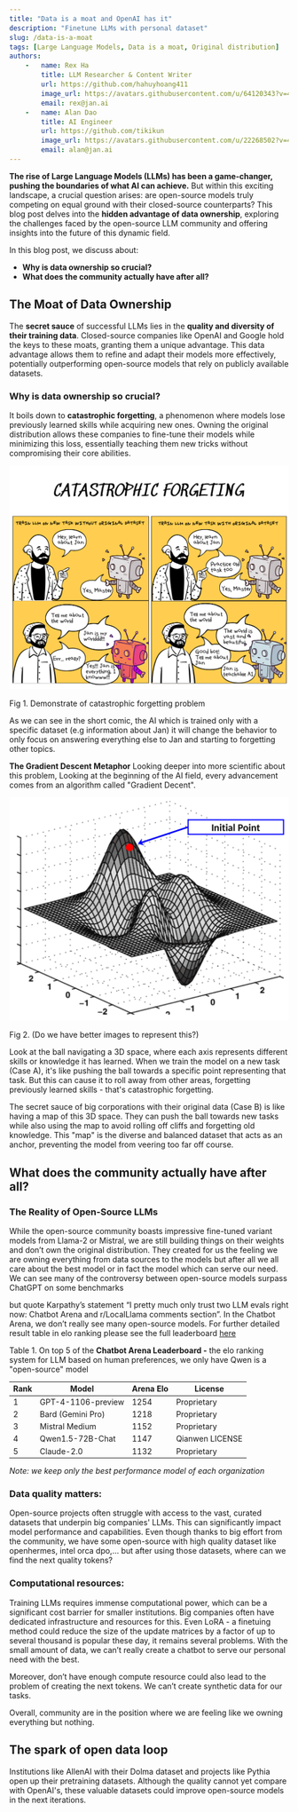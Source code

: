 ```yaml
---
title: "Data is a moat and OpenAI has it"
description: "Finetune LLMs with personal dataset"
slug: /data-is-a-moat
tags: [Large Language Models, Data is a moat, Original distribution]
authors:
    -   name: Rex Ha
        title: LLM Researcher & Content Writer
        url: https://github.com/hahuyhoang411
        image_url: https://avatars.githubusercontent.com/u/64120343?v=4
        email: rex@jan.ai
    -   name: Alan Dao
        title: AI Engineer
        url: https://github.com/tikikun
        image_url: https://avatars.githubusercontent.com/u/22268502?v=4
        email: alan@jan.ai
---
```


**The rise of Large Language Models (LLMs) has been a game-changer, pushing the boundaries of what AI can achieve.** But within this exciting landscape, a crucial question arises: are open-source models truly competing on equal ground with their closed-source counterparts? This blog post delves into the **hidden advantage of data ownership**, exploring the challenges faced by the open-source LLM community and offering insights into the future of this dynamic field.

In this blog post, we discuss about:

- **Why is data ownership so crucial?**
- **What does the community actually have after all?**

## **The Moat of Data Ownership**

The **secret sauce** of successful LLMs lies in the **quality and diversity of their training data**. Closed-source companies like OpenAI and Google hold the keys to these moats, granting them a unique advantage. This data advantage allows them to refine and adapt their models more effectively, potentially outperforming open-source models that rely on publicly available datasets.

### **Why is data ownership so crucial?**

It boils down to **catastrophic forgetting**, a phenomenon where models lose previously learned skills while acquiring new ones. Owning the original distribution allows these companies to fine-tune their models while minimizing this loss, essentially teaching them new tricks without compromising their core abilities.

![Catastrophic forgetting](img/catastrophic-demo.png)

Fig 1. Demonstrate of catastrophic forgetting problem

As we can see in the short comic, the AI which is trained only with a specific dataset (e.g information about Jan) it will change the behavior to only focus on answering everything else to Jan and starting to forgetting other topics. 

**The Gradient Descent Metaphor**
Looking deeper into more scientific about this problem,
Looking at the beginning of the AI field, every advancement comes from an algorithm called "Gradient Decent".

![Gradient decent](img/gradient-decent.gif)

Fig 2. (Do we have better images to represent this?)

Look at the ball navigating a 3D space, where each axis represents different skills or knowledge it has learned. When we train the model on a new task (Case A), it's like pushing the ball towards a specific point representing that task. But this can cause it to roll away from other areas, forgetting previously learned skills - that's catastrophic forgetting.

The secret sauce of big corporations with their original data (Case B) is like having a map of this 3D space. They can push the ball towards new tasks while also using the map to avoid rolling off cliffs and forgetting old knowledge. This "map" is the diverse and balanced dataset that acts as an anchor, preventing the model from veering too far off course.

## **What does the community actually have after all?**

### **The Reality of Open-Source LLMs**

While the open-source community boasts impressive fine-tuned variant models from Llama-2 or Mistral, we are still building things on their weights and don’t own the original distribution. They created for us the feeling we are owning everything from data sources to the models but after all we all care about the best model or in fact the model which can serve our need. We can see many of the controversy between open-source models surpass ChatGPT on some benchmarks 

but quote Karpathy’s statement “I pretty much only trust two LLM evals right now: Chatbot Arena and r/LocalLlama comments section”. In the Chatbot Arena, we don’t really see many open-source models. For further detailed result table in elo ranking please see the full leaderboard [here](https://chat.lmsys.org/)

Table 1. On top 5 of the **Chatbot Arena Leaderboard -** the elo ranking system for LLM based on human preferences, we only have Qwen is a "open-source" model

| Rank | Model               | Arena Elo | License       |
|------|---------------------|-----------|---------------|
| 1    | GPT-4-1106-preview  | 1254      | Proprietary   |
| 2    | Bard (Gemini Pro)   | 1218      | Proprietary   |
| 3    | Mistral Medium      | 1152      | Proprietary   |
| 4    | Qwen1.5-72B-Chat    | 1147      | Qianwen LICENSE |
| 5    | Claude-2.0          | 1132      | Proprietary   |

*Note: we keep only the best performance model of each organization*

### **Data quality matters:**

Open-source projects often struggle with access to the vast, curated datasets that underpin big companies' LLMs. This can significantly impact model performance and capabilities. Even though thanks to big effort from the community, we have some open-source with high quality dataset like openhermes, intel orca dpo,… but after using those datasets, where can we find the next quality tokens?

### **Computational resources:**

Training LLMs requires immense computational power, which can be a significant cost barrier for smaller institutions. Big companies often have dedicated infrastructure and resources for this. Even LoRA - a finetuing method could reduce the size of the update matrices by a factor of up to several thousand is popular these day, it remains several problems. With the small amount of data, we can’t really create a chatbot to serve our personal need with the best.

Moreover, don’t have enough compute resource could also lead to the problem of creating the next tokens. We can’t create synthetic data for our tasks.

Overall, community are in the position where we are feeling like we owning everything but nothing.

## The spark of open data loop

Institutions like AllenAI with their Dolma dataset and projects like Pythia open up their pretraining datasets. Although the quality cannot yet compare with OpenAI's, these valuable datasets could improve open-source models in the next iterations.



